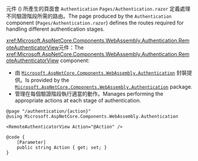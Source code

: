 <span data-ttu-id="a2a66-101">元件 () 所產生的頁面會 `Authentication` `Pages/Authentication.razor` 定義處理不同驗證階段所需的路由。</span><span class="sxs-lookup"><span data-stu-id="a2a66-101">The page produced by the `Authentication` component (`Pages/Authentication.razor`) defines the routes required for handling different authentication stages.</span></span>

<span data-ttu-id="a2a66-102"><xref:Microsoft.AspNetCore.Components.WebAssembly.Authentication.RemoteAuthenticatorView>元件：</span><span class="sxs-lookup"><span data-stu-id="a2a66-102">The <xref:Microsoft.AspNetCore.Components.WebAssembly.Authentication.RemoteAuthenticatorView> component:</span></span>

* <span data-ttu-id="a2a66-103">由 [`Microsoft.AspNetCore.Components.WebAssembly.Authentication`](https://www.nuget.org/packages/Microsoft.AspNetCore.Components.WebAssembly.Authentication/) 封裝提供。</span><span class="sxs-lookup"><span data-stu-id="a2a66-103">Is provided by the [`Microsoft.AspNetCore.Components.WebAssembly.Authentication`](https://www.nuget.org/packages/Microsoft.AspNetCore.Components.WebAssembly.Authentication/) package.</span></span>
* <span data-ttu-id="a2a66-104">管理在每個驗證階段執行適當的動作。</span><span class="sxs-lookup"><span data-stu-id="a2a66-104">Manages performing the appropriate actions at each stage of authentication.</span></span>

```razor
@page "/authentication/{action}"
@using Microsoft.AspNetCore.Components.WebAssembly.Authentication

<RemoteAuthenticatorView Action="@Action" />

@code {
    [Parameter]
    public string Action { get; set; }
}
```
